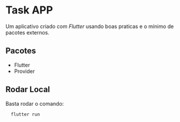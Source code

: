 # Task APP

Um aplicativo criado com _Flutter_ usando boas praticas e o mínimo de pacotes externos.

## Pacotes

- Flutter
- Provider

## Rodar Local

Basta rodar o comando:

```bash
  flutter run
```
